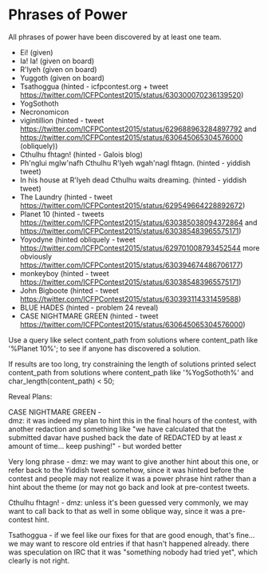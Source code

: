 # Phrases of Power

All phrases of power have been discovered by at least one team.

- Ei!      (given)
- Ia! Ia!  (given on board)
- R'lyeh   (given on board)
- Yuggoth  (given on board)
- Tsathoggua (hinted - icfpcontest.org + tweet https://twitter.com/ICFPContest2015/status/630300070236139520)
- YogSothoth
- Necronomicon 
- vigintillion  (hinted - tweet https://twitter.com/ICFPContest2015/status/629688963284897792 and https://twitter.com/ICFPContest2015/status/630645065304576000 (obliquely))
- Cthulhu fhtagn!  (hinted - Galois blog)
- Ph'nglui mglw'nafh Cthulhu R'lyeh wgah'nagl fhtagn. (hinted - yiddish tweet)
- In his house at R'lyeh dead Cthulhu waits dreaming. (hinted - yiddish tweet)
- The Laundry (hinted - tweet https://twitter.com/ICFPContest2015/status/629549664228892672) 
- Planet 10 (hinted - tweets https://twitter.com/ICFPContest2015/status/630385038094372864 and https://twitter.com/ICFPContest2015/status/630385483965575171) 
- Yoyodyne (hinted obliquely - tweet https://twitter.com/ICFPContest2015/status/629701008793452544 more obviously https://twitter.com/ICFPContest2015/status/630394674486706177)
- monkeyboy (hinted - tweet https://twitter.com/ICFPContest2015/status/630385483965575171)
- John Bigboote (hinted - tweet https://twitter.com/ICFPContest2015/status/630393114331459588) 
- BLUE HADES (hinted - problem 24 reveal)
- CASE NIGHTMARE GREEN (hinted - tweet https://twitter.com/ICFPContest2015/status/630645065304576000)


Use a query like
 select content_path from solutions where content_path like '%Planet 10%';
to see if anyone has discovered a solution.

If results are too long, try constraining the length of solutions printed
  select content_path from solutions where content_path like '%YogSothoth%' and char_length(content_path) < 50;


Reveal Plans:

CASE NIGHTMARE GREEN -  
dmz: it was indeed my plan to hint this in the final hours of the contest, with another redaction and something like "we have calculated that the submitted davar have pushed back the date of REDACTED by at least *x* amount of time... keep pushing!" - but worded better

Very long phrase - 
dmz: we may want to give another hint about this one, or refer back to the Yiddish tweet somehow, since it was hinted before the contest and people may not realize it was a power phrase hint rather than a hint about the theme (or may not go back and look at pre-contest tweets.

Cthulhu fhtagn! - 
dmz: unless it's been guessed very commonly, we may want to call back to that as well in some oblique way, since it was a pre-contest hint.

Tsathoggua - 
if we feel like our fixes for that are good enough, that's fine... we may want to rescore old entries if that hasn't happened already. there was speculation on IRC that it was "something nobody had tried yet", which clearly is not right.



